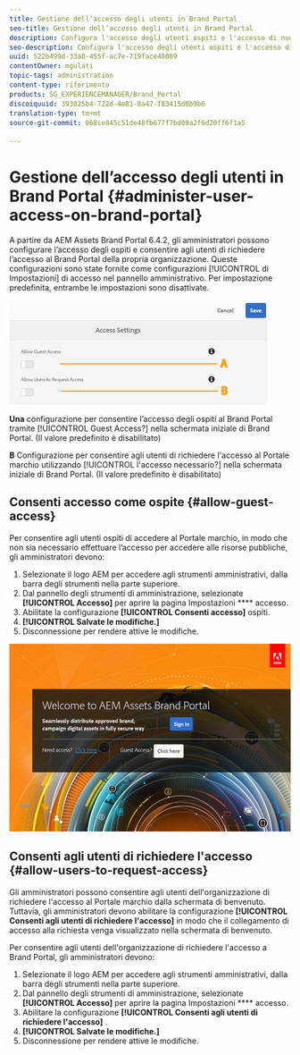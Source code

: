 ```yaml
---
title: Gestione dell’accesso degli utenti in Brand Portal
seo-title: Gestione dell’accesso degli utenti in Brand Portal
description: Configura l'accesso degli utenti ospiti e l'accesso di nuovi utenti sul portale del marchio.
seo-description: Configura l'accesso degli utenti ospiti e l'accesso di nuovi utenti sul portale del marchio.
uuid: 522b499d-33a0-455f-ac7e-719face48009
contentOwner: mgulati
topic-tags: administration
content-type: riferimento
products: SG_EXPERIENCEMANAGER/Brand_Portal
discoiquuid: 393025b4-722d-4e81-8a47-f83415d0b9b6
translation-type: tm+mt
source-git-commit: 068ce845c51de48fb677f7bd09a2f6d20ff6f1a5

---
```



# Gestione dell’accesso degli utenti in Brand Portal {#administer-user-access-on-brand-portal}

A partire da AEM Assets Brand Portal 6.4.2, gli amministratori possono configurare l’accesso degli ospiti e consentire agli utenti di richiedere l’accesso al Brand Portal della propria organizzazione. Queste configurazioni sono state fornite come configurazioni [!UICONTROL di Impostazioni] di accesso nel pannello amministrativo. Per impostazione predefinita, entrambe le impostazioni sono disattivate.

![](assets/access-configs.png)

**Una** configurazione per consentire l’accesso degli ospiti al Brand Portal tramite [!UICONTROL Guest Access?] nella schermata iniziale di Brand Portal. (Il valore predefinito è disabilitato)

**B** Configurazione per consentire agli utenti di richiedere l'accesso al Portale marchio utilizzando [!UICONTROL l'accesso necessario?] nella schermata iniziale di Brand Portal. (Il valore predefinito è disabilitato)

## Consenti accesso come ospite {#allow-guest-access}

Per consentire agli utenti ospiti di accedere al Portale marchio, in modo che non sia necessario effettuare l’accesso per accedere alle risorse pubbliche, gli amministratori devono:

1. Selezionate il logo AEM per accedere agli strumenti amministrativi, dalla barra degli strumenti nella parte superiore.
2. Dal pannello degli strumenti di amministrazione, selezionate **[!UICONTROL Accesso]** per aprire la pagina Impostazioni **** accesso.
3. Abilitate la configurazione **[!UICONTROL Consenti accesso]** ospiti.
4. **[!UICONTROL Salvate le modifiche.]**
5. Disconnessione per rendere attive le modifiche.

![](assets/bp-welcome-screen.png)

## Consenti agli utenti di richiedere l'accesso {#allow-users-to-request-access}

Gli amministratori possono consentire agli utenti dell'organizzazione di richiedere l'accesso al Portale marchio dalla schermata di benvenuto. Tuttavia, gli amministratori devono abilitare la configurazione **[!UICONTROL Consenti agli utenti di richiedere l'accesso]** in modo che il collegamento di accesso alla richiesta venga visualizzato nella schermata di benvenuto.

Per consentire agli utenti dell'organizzazione di richiedere l'accesso a Brand Portal, gli amministratori devono:

1. Selezionate il logo AEM per accedere agli strumenti amministrativi, dalla barra degli strumenti nella parte superiore.
2. Dal pannello degli strumenti di amministrazione, selezionate **[!UICONTROL Accesso]** per aprire la pagina Impostazioni **** accesso.
3. Abilitare la configurazione **[!UICONTROL Consenti agli utenti di richiedere l'accesso]** .
4. **[!UICONTROL Salvate le modifiche.]**
5. Disconnessione per rendere attive le modifiche.
